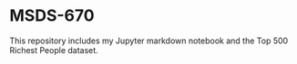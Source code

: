 # MSDS-670

This repository includes my Jupyter markdown notebook and the Top 500 Richest People dataset. 
